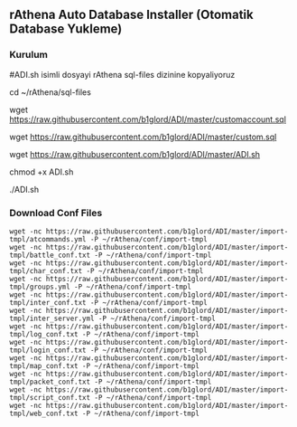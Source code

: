 ## rAthena Auto Database Installer (Otomatik Database Yukleme)

### Kurulum ###
#ADI.sh isimli dosyayi rAthena sql-files dizinine kopyaliyoruz

cd ~/rAthena/sql-files

wget https://raw.githubusercontent.com/b1glord/ADI/master/customaccount.sql

wget https://raw.githubusercontent.com/b1glord/ADI/master/custom.sql

wget https://raw.githubusercontent.com/b1glord/ADI/master/ADI.sh

chmod +x ADI.sh

./ADI.sh</p>



### Download Conf Files
```
wget -nc https://raw.githubusercontent.com/b1glord/ADI/master/import-tmpl/atcommands.yml -P ~/rAthena/conf/import-tmpl
wget -nc https://raw.githubusercontent.com/b1glord/ADI/master/import-tmpl/battle_conf.txt -P ~/rAthena/conf/import-tmpl
wget -nc https://raw.githubusercontent.com/b1glord/ADI/master/import-tmpl/char_conf.txt -P ~/rAthena/conf/import-tmpl
wget -nc https://raw.githubusercontent.com/b1glord/ADI/master/import-tmpl/groups.yml -P ~/rAthena/conf/import-tmpl
wget -nc https://raw.githubusercontent.com/b1glord/ADI/master/import-tmpl/inter_conf.txt -P ~/rAthena/conf/import-tmpl
wget -nc https://raw.githubusercontent.com/b1glord/ADI/master/import-tmpl/inter_server.yml -P ~/rAthena/conf/import-tmpl
wget -nc https://raw.githubusercontent.com/b1glord/ADI/master/import-tmpl/log_conf.txt -P ~/rAthena/conf/import-tmpl
wget -nc https://raw.githubusercontent.com/b1glord/ADI/master/import-tmpl/login_conf.txt -P ~/rAthena/conf/import-tmpl
wget -nc https://raw.githubusercontent.com/b1glord/ADI/master/import-tmpl/map_conf.txt -P ~/rAthena/conf/import-tmpl
wget -nc https://raw.githubusercontent.com/b1glord/ADI/master/import-tmpl/packet_conf.txt -P ~/rAthena/conf/import-tmpl
wget -nc https://raw.githubusercontent.com/b1glord/ADI/master/import-tmpl/script_conf.txt -P ~/rAthena/conf/import-tmpl
wget -nc https://raw.githubusercontent.com/b1glord/ADI/master/import-tmpl/web_conf.txt -P ~/rAthena/conf/import-tmpl
```
